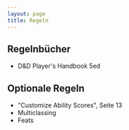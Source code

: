 ```yaml
---
layout: page
title: Regeln
---
```


## Regelnbücher
* D&D Player's Handbook 5ed


## Optionale Regeln
* "Customize Ability Scores", Seite 13
* Multiclassing
* Feats


